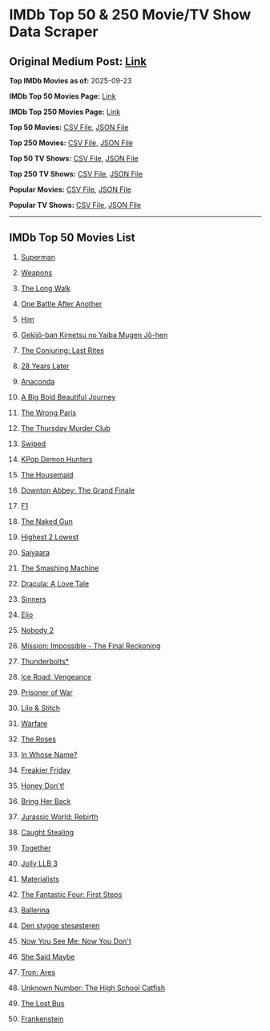 # IMDb Top 50 & 250 Movie/TV Show Data Scraper

## Original Medium Post: [Link](https://medium.com/@nishantsahoo/which-movie-should-i-watch-5c83a3c0f5b1)

**Top IMDb Movies as of:** 2025-09-23

**IMDb Top 50 Movies Page:** [Link](https://www.imdb.com/search/title/?title_type=feature&release_date=2025-01-01,2025-12-31)

**IMDb Top 250 Movies Page:** [Link](https://www.imdb.com/chart/top/)

**Top 50 Movies:** [CSV File](/data/top50/movies.csv), [JSON File](/data/top50/movies.json)

**Top 250 Movies:** [CSV File](/data/top250/movies.csv), [JSON File](/data/top250/movies.json)

**Top 50 TV Shows:** [CSV File](/data/top50/shows.csv), [JSON File](/data/top50/shows.json)

**Top 250 TV Shows:** [CSV File](/data/top250/shows.csv), [JSON File](/data/top250/shows.json)

**Popular Movies:** [CSV File](/data/popular/movies.csv), [JSON File](/data/popular/movies.json)

**Popular TV Shows:** [CSV File](/data/popular/shows.csv), [JSON File](/data/popular/shows.json)

---

## IMDb Top 50 Movies List

1. [Superman](https://www.imdb.com/title/tt5950044/)

2. [Weapons](https://www.imdb.com/title/tt26581740/)

3. [The Long Walk](https://www.imdb.com/title/tt10374610/)

4. [One Battle After Another](https://www.imdb.com/title/tt30144839/)

5. [Him](https://www.imdb.com/title/tt20990442/)

6. [Gekijô-ban Kimetsu no Yaiba Mugen Jô-hen](https://www.imdb.com/title/tt32820897/)

7. [The Conjuring: Last Rites](https://www.imdb.com/title/tt22898462/)

8. [28 Years Later](https://www.imdb.com/title/tt10548174/)

9. [Anaconda](https://www.imdb.com/title/tt33244668/)

10. [A Big Bold Beautiful Journey](https://www.imdb.com/title/tt13650700/)

11. [The Wrong Paris](https://www.imdb.com/title/tt33039440/)

12. [The Thursday Murder Club](https://www.imdb.com/title/tt12001534/)

13. [Swiped](https://www.imdb.com/title/tt31909270/)

14. [KPop Demon Hunters](https://www.imdb.com/title/tt14205554/)

15. [The Housemaid](https://www.imdb.com/title/tt27543632/)

16. [Downton Abbey: The Grand Finale](https://www.imdb.com/title/tt31888477/)

17. [F1](https://www.imdb.com/title/tt16311594/)

18. [The Naked Gun](https://www.imdb.com/title/tt3402138/)

19. [Highest 2 Lowest](https://www.imdb.com/title/tt31194612/)

20. [Saiyaara](https://www.imdb.com/title/tt28037987/)

21. [The Smashing Machine](https://www.imdb.com/title/tt11214558/)

22. [Dracula: A Love Tale](https://www.imdb.com/title/tt31434030/)

23. [Sinners](https://www.imdb.com/title/tt31193180/)

24. [Elio](https://www.imdb.com/title/tt4900148/)

25. [Nobody 2](https://www.imdb.com/title/tt28996126/)

26. [Mission: Impossible - The Final Reckoning](https://www.imdb.com/title/tt9603208/)

27. [Thunderbolts\*](https://www.imdb.com/title/tt20969586/)

28. [Ice Road: Vengeance](https://www.imdb.com/title/tt27621210/)

29. [Prisoner of War](https://www.imdb.com/title/tt33057137/)

30. [Lilo & Stitch](https://www.imdb.com/title/tt11655566/)

31. [Warfare](https://www.imdb.com/title/tt31434639/)

32. [The Roses](https://www.imdb.com/title/tt31973693/)

33. [In Whose Name?](https://www.imdb.com/title/tt34385058/)

34. [Freakier Friday](https://www.imdb.com/title/tt31956415/)

35. [Honey Don't!](https://www.imdb.com/title/tt30645201/)

36. [Bring Her Back](https://www.imdb.com/title/tt32246771/)

37. [Jurassic World: Rebirth](https://www.imdb.com/title/tt31036941/)

38. [Caught Stealing](https://www.imdb.com/title/tt1493274/)

39. [Together](https://www.imdb.com/title/tt31184028/)

40. [Jolly LLB 3](https://www.imdb.com/title/tt27996020/)

41. [Materialists](https://www.imdb.com/title/tt30253473/)

42. [The Fantastic Four: First Steps](https://www.imdb.com/title/tt10676052/)

43. [Ballerina](https://www.imdb.com/title/tt7181546/)

44. [Den stygge stesøsteren](https://www.imdb.com/title/tt29344903/)

45. [Now You See Me: Now You Don't](https://www.imdb.com/title/tt4712810/)

46. [She Said Maybe](https://www.imdb.com/title/tt36754289/)

47. [Tron: Ares](https://www.imdb.com/title/tt6604188/)

48. [Unknown Number: The High School Catfish](https://www.imdb.com/title/tt37674426/)

49. [The Lost Bus](https://www.imdb.com/title/tt21103218/)

50. [Frankenstein](https://www.imdb.com/title/tt1312221/)
